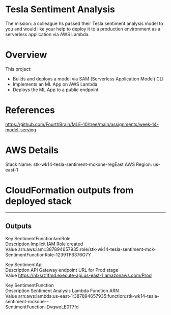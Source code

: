 # Tesla Sentiment Analysis
The mission:  a colleague hs passed their Tesla sentiment analysis model to you and would like your help to deploy it to a production environment as a serverless application via AWS Lambda.


# Overview
This project:
-  Builds and deploys a model via SAM (Serverless Application Model) CLI
-  Implements an ML App on AWS Lambda
-  Deploys the ML App to a public endpoint


# References
https://github.com/FourthBrain/MLE-10/tree/main/assignments/week-14-model-serving


# AWS Details
Stack Name:     stk-wk14-tesla-sentiment-mckone-regEast
AWS Region:     us-east-1



# CloudFormation outputs from deployed stack
------------------------------------------------------------------------------------------------------------------
Outputs                                                                                                          
------------------------------------------------------------------------------------------------------------------
Key                 SentimentFunctionIamRole                                                                     
Description         Implicit IAM Role created                                                                    
Value               arn:aws:iam::387894657935:role/stk-wk14-tesla-sentiment-mck-                                 
SentimentFunctionRole-1239TF6376G7Y                                                                              

Key                 SentimentApi                                                                                 
Description         API Gateway endpoint URL for Prod stage                                                      
Value               https://nlxsrz1fmd.execute-api.us-east-1.amazonaws.com/Prod                                  

Key                 SentimentFunction                                                                            
Description         Sentiment Analysis Lambda Function ARN                                                       
Value               arn:aws:lambda:us-east-1:387894657935:function:stk-wk14-tesla-sentiment-mckone--             
SentimentFunction-DvqwoLE0T7fd                                                                    
